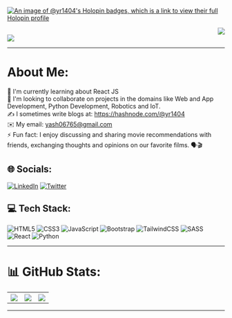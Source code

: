 [![An image of @yr1404's Holopin badges, which is a link to view their full Holopin profile](https://holopin.me/yr1404)](https://holopin.io/@yr1404)  

<div>
  
<div align="right">
  <img src="https://komarev.com/ghpvc/?username=yr1404&style=flat" />
</div>

<div align="left">  
  <img src="https://readme-typing-svg.demolab.com?font=Fira+Code&size=25&pause=1000&color=185788&width=435&lines=Hello%F0%9F%91%8B!+I+am+Yash" />
</div>

---

</div>

# About Me:
🔭 I'm currently learning about React JS<br>🤝 I'm looking to collaborate on projects in the domains like Web and App Development, Python Development, Robotics and IoT.<br>✍️ I sometimes write blogs at: https://hashnode.com/@yr1404<br>✉️ My email: yash06765@gmail.com<br>⚡ Fun fact: I enjoy discussing and sharing movie recommendations with friends, exchanging thoughts and opinions on our favorite films. 🗣️🎬


## 🌐 Socials:
[![LinkedIn](https://img.shields.io/badge/LinkedIn-%230077B5.svg?logo=linkedin&logoColor=white)](https://linkedin.com/in/yr1404) 
[![Twitter](https://img.shields.io/badge/Twitter-%231DA1F2.svg?logo=Twitter&logoColor=white)](https://twitter.com/yr1404_)

## 💻 Tech Stack:
![HTML5](https://img.shields.io/badge/html5-%23E34F26.svg?style=flat&logo=html5&logoColor=white) ![CSS3](https://img.shields.io/badge/css3-%231572B6.svg?style=flat&logo=css3&logoColor=white) ![JavaScript](https://img.shields.io/badge/javascript-%23323330.svg?style=flat&logo=javascript&logoColor=%23F7DF1E) ![Bootstrap](https://img.shields.io/badge/bootstrap-%23563D7C.svg?style=flat&logo=bootstrap&logoColor=white) ![TailwindCSS](https://img.shields.io/badge/tailwindcss-%2338B2AC.svg?style=flat&logo=tailwind-css&logoColor=white) ![SASS](https://img.shields.io/badge/SASS-hotpink.svg?style=flat&logo=SASS&logoColor=white) ![React](https://img.shields.io/badge/react-%2320232a.svg?style=flat&logo=react&logoColor=%2361DAFB) ![Python](https://img.shields.io/badge/python-3670A0?style=flat&logo=python&logoColor=ffdd54)  

---

# 📊 GitHub Stats:
<table>
  <tr>
    
  <th>
    <img src="https://github-readme-stats.vercel.app/api?username=yr1404&theme=merko&hide_border=false&include_all_commits=false&count_private=false" />
  </th>
  <th>
    <img src="https://github-readme-streak-stats.herokuapp.com/?user=yr1404&theme=merko&hide_border=false" />
  </th>
  <th>
    <img src="https://github-readme-stats.vercel.app/api/top-langs/?username=yr1404&theme=merko&hide_border=false&include_all_commits=false&count_private=false&layout=compact" />
  </th>
  
  </tr>
</table>
    


---


